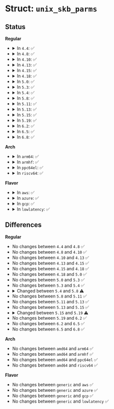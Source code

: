 # Struct: <code>unix_skb_parms</code>

## Status
<b>Regular</b>
<ul>
<li>
<details>
<summary>In <code>4.4</code>: ✅</summary>

```c
struct unix_skb_parms {
    struct pid *pid;
    kuid_t uid;
    kgid_t gid;
    struct scm_fp_list *fp;
    u32 secid;
    u32 consumed;
};
```
</details>
</li>
<li>
<details>
<summary>In <code>4.8</code>: ✅</summary>

```c
struct unix_skb_parms {
    struct pid *pid;
    kuid_t uid;
    kgid_t gid;
    struct scm_fp_list *fp;
    u32 secid;
    u32 consumed;
};
```
</details>
</li>
<li>
<details>
<summary>In <code>4.10</code>: ✅</summary>

```c
struct unix_skb_parms {
    struct pid *pid;
    kuid_t uid;
    kgid_t gid;
    struct scm_fp_list *fp;
    u32 secid;
    u32 consumed;
};
```
</details>
</li>
<li>
<details>
<summary>In <code>4.13</code>: ✅</summary>

```c
struct unix_skb_parms {
    struct pid *pid;
    kuid_t uid;
    kgid_t gid;
    struct scm_fp_list *fp;
    u32 secid;
    u32 consumed;
};
```
</details>
</li>
<li>
<details>
<summary>In <code>4.15</code>: ✅</summary>

```c
struct unix_skb_parms {
    struct pid *pid;
    kuid_t uid;
    kgid_t gid;
    struct scm_fp_list *fp;
    u32 secid;
    u32 consumed;
};
```
</details>
</li>
<li>
<details>
<summary>In <code>4.18</code>: ✅</summary>

```c
struct unix_skb_parms {
    struct pid *pid;
    kuid_t uid;
    kgid_t gid;
    struct scm_fp_list *fp;
    u32 secid;
    u32 consumed;
};
```
</details>
</li>
<li>
<details>
<summary>In <code>5.0</code>: ✅</summary>

```c
struct unix_skb_parms {
    struct pid *pid;
    kuid_t uid;
    kgid_t gid;
    struct scm_fp_list *fp;
    u32 secid;
    u32 consumed;
};
```
</details>
</li>
<li>
<details>
<summary>In <code>5.3</code>: ✅</summary>

```c
struct unix_skb_parms {
    struct pid *pid;
    kuid_t uid;
    kgid_t gid;
    struct scm_fp_list *fp;
    u32 secid;
    u32 consumed;
};
```
</details>
</li>
<li>
<details>
<summary>In <code>5.4</code>: ✅</summary>

```c
struct unix_skb_parms {
    struct pid *pid;
    kuid_t uid;
    kgid_t gid;
    struct scm_fp_list *fp;
    u32 secid;
    u32 consumed;
};
```
</details>
</li>
<li>
<details>
<summary>In <code>5.8</code>: ✅</summary>

```c
struct unix_skb_parms {
    struct pid *pid;
    kuid_t uid;
    kgid_t gid;
    struct scm_fp_list *fp;
    struct lsmblob lsmblob;
    u32 consumed;
};
```
</details>
</li>
<li>
<details>
<summary>In <code>5.11</code>: ✅</summary>

```c
struct unix_skb_parms {
    struct pid *pid;
    kuid_t uid;
    kgid_t gid;
    struct scm_fp_list *fp;
    struct lsmblob lsmblob;
    u32 consumed;
};
```
</details>
</li>
<li>
<details>
<summary>In <code>5.13</code>: ✅</summary>

```c
struct unix_skb_parms {
    struct pid *pid;
    kuid_t uid;
    kgid_t gid;
    struct scm_fp_list *fp;
    struct lsmblob lsmblob;
    u32 consumed;
};
```
</details>
</li>
<li>
<details>
<summary>In <code>5.15</code>: ✅</summary>

```c
struct unix_skb_parms {
    struct pid *pid;
    kuid_t uid;
    kgid_t gid;
    struct scm_fp_list *fp;
    struct lsmblob lsmblob;
    u32 consumed;
};
```
</details>
</li>
<li>
<details>
<summary>In <code>5.19</code>: ✅</summary>

```c
struct unix_skb_parms {
    struct pid *pid;
    kuid_t uid;
    kgid_t gid;
    struct scm_fp_list *fp;
    u32 secid;
    u32 consumed;
};
```
</details>
</li>
<li>
<details>
<summary>In <code>6.2</code>: ✅</summary>

```c
struct unix_skb_parms {
    struct pid *pid;
    kuid_t uid;
    kgid_t gid;
    struct scm_fp_list *fp;
    u32 secid;
    u32 consumed;
};
```
</details>
</li>
<li>
<details>
<summary>In <code>6.5</code>: ✅</summary>

```c
struct unix_skb_parms {
    struct pid *pid;
    kuid_t uid;
    kgid_t gid;
    struct scm_fp_list *fp;
    u32 secid;
    u32 consumed;
};
```
</details>
</li>
<li>
<details>
<summary>In <code>6.8</code>: ✅</summary>

```c
struct unix_skb_parms {
    struct pid *pid;
    kuid_t uid;
    kgid_t gid;
    struct scm_fp_list *fp;
    u32 secid;
    u32 consumed;
};
```
</details>
</li>
</ul>
<b>Arch</b>
<ul>
<li>
<details>
<summary>In <code>arm64</code>: ✅</summary>

```c
struct unix_skb_parms {
    struct pid *pid;
    kuid_t uid;
    kgid_t gid;
    struct scm_fp_list *fp;
    u32 secid;
    u32 consumed;
};
```
</details>
</li>
<li>
<details>
<summary>In <code>armhf</code>: ✅</summary>

```c
struct unix_skb_parms {
    struct pid *pid;
    kuid_t uid;
    kgid_t gid;
    struct scm_fp_list *fp;
    u32 secid;
    u32 consumed;
};
```
</details>
</li>
<li>
<details>
<summary>In <code>ppc64el</code>: ✅</summary>

```c
struct unix_skb_parms {
    struct pid *pid;
    kuid_t uid;
    kgid_t gid;
    struct scm_fp_list *fp;
    u32 secid;
    u32 consumed;
};
```
</details>
</li>
<li>
<details>
<summary>In <code>riscv64</code>: ✅</summary>

```c
struct unix_skb_parms {
    struct pid *pid;
    kuid_t uid;
    kgid_t gid;
    struct scm_fp_list *fp;
    u32 secid;
    u32 consumed;
};
```
</details>
</li>
</ul>
<b>Flavor</b>
<ul>
<li>
<details>
<summary>In <code>aws</code>: ✅</summary>

```c
struct unix_skb_parms {
    struct pid *pid;
    kuid_t uid;
    kgid_t gid;
    struct scm_fp_list *fp;
    u32 secid;
    u32 consumed;
};
```
</details>
</li>
<li>
<details>
<summary>In <code>azure</code>: ✅</summary>

```c
struct unix_skb_parms {
    struct pid *pid;
    kuid_t uid;
    kgid_t gid;
    struct scm_fp_list *fp;
    u32 secid;
    u32 consumed;
};
```
</details>
</li>
<li>
<details>
<summary>In <code>gcp</code>: ✅</summary>

```c
struct unix_skb_parms {
    struct pid *pid;
    kuid_t uid;
    kgid_t gid;
    struct scm_fp_list *fp;
    u32 secid;
    u32 consumed;
};
```
</details>
</li>
<li>
<details>
<summary>In <code>lowlatency</code>: ✅</summary>

```c
struct unix_skb_parms {
    struct pid *pid;
    kuid_t uid;
    kgid_t gid;
    struct scm_fp_list *fp;
    u32 secid;
    u32 consumed;
};
```
</details>
</li>
</ul>

## Differences
<b>Regular</b>
<ul>
<li>
No changes between <code>4.4</code> and <code>4.8</code> ✅
</li>
<li>
No changes between <code>4.8</code> and <code>4.10</code> ✅
</li>
<li>
No changes between <code>4.10</code> and <code>4.13</code> ✅
</li>
<li>
No changes between <code>4.13</code> and <code>4.15</code> ✅
</li>
<li>
No changes between <code>4.15</code> and <code>4.18</code> ✅
</li>
<li>
No changes between <code>4.18</code> and <code>5.0</code> ✅
</li>
<li>
No changes between <code>5.0</code> and <code>5.3</code> ✅
</li>
<li>
No changes between <code>5.3</code> and <code>5.4</code> ✅
</li>
<li>
<details>
<summary>Changed between <code>5.4</code> and <code>5.8</code> ⚠️</summary>
<ul>
<li>
<b>Field added. </b>
<code>struct lsmblob lsmblob</code>
</li>
<li>
<b>Field removed. </b>
<code>u32 secid</code>
</li>
</ul>
</details>
</li>
<li>
No changes between <code>5.8</code> and <code>5.11</code> ✅
</li>
<li>
No changes between <code>5.11</code> and <code>5.13</code> ✅
</li>
<li>
No changes between <code>5.13</code> and <code>5.15</code> ✅
</li>
<li>
<details>
<summary>Changed between <code>5.15</code> and <code>5.19</code> ⚠️</summary>
<ul>
<li>
<b>Field added. </b>
<code>u32 secid</code>
</li>
<li>
<b>Field removed. </b>
<code>struct lsmblob lsmblob</code>
</li>
</ul>
</details>
</li>
<li>
No changes between <code>5.19</code> and <code>6.2</code> ✅
</li>
<li>
No changes between <code>6.2</code> and <code>6.5</code> ✅
</li>
<li>
No changes between <code>6.5</code> and <code>6.8</code> ✅
</li>
</ul>
<b>Arch</b>
<ul>
<li>
No changes between <code>amd64</code> and <code>arm64</code> ✅
</li>
<li>
No changes between <code>amd64</code> and <code>armhf</code> ✅
</li>
<li>
No changes between <code>amd64</code> and <code>ppc64el</code> ✅
</li>
<li>
No changes between <code>amd64</code> and <code>riscv64</code> ✅
</li>
</ul>
<b>Flavor</b>
<ul>
<li>
No changes between <code>generic</code> and <code>aws</code> ✅
</li>
<li>
No changes between <code>generic</code> and <code>azure</code> ✅
</li>
<li>
No changes between <code>generic</code> and <code>gcp</code> ✅
</li>
<li>
No changes between <code>generic</code> and <code>lowlatency</code> ✅
</li>
</ul>

